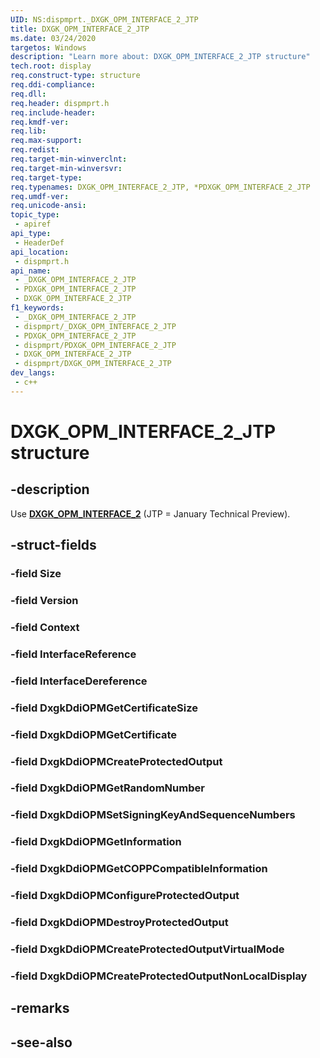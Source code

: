 ```yaml
---
UID: NS:dispmprt._DXGK_OPM_INTERFACE_2_JTP
title: DXGK_OPM_INTERFACE_2_JTP
ms.date: 03/24/2020
targetos: Windows
description: "Learn more about: DXGK_OPM_INTERFACE_2_JTP structure"
tech.root: display
req.construct-type: structure
req.ddi-compliance: 
req.dll: 
req.header: dispmprt.h
req.include-header: 
req.kmdf-ver: 
req.lib: 
req.max-support: 
req.redist: 
req.target-min-winverclnt: 
req.target-min-winversvr: 
req.target-type: 
req.typenames: DXGK_OPM_INTERFACE_2_JTP, *PDXGK_OPM_INTERFACE_2_JTP
req.umdf-ver: 
req.unicode-ansi: 
topic_type:
 - apiref
api_type:
 - HeaderDef
api_location:
 - dispmprt.h
api_name:
 - _DXGK_OPM_INTERFACE_2_JTP
 - PDXGK_OPM_INTERFACE_2_JTP
 - DXGK_OPM_INTERFACE_2_JTP
f1_keywords:
 - _DXGK_OPM_INTERFACE_2_JTP
 - dispmprt/_DXGK_OPM_INTERFACE_2_JTP
 - PDXGK_OPM_INTERFACE_2_JTP
 - dispmprt/PDXGK_OPM_INTERFACE_2_JTP
 - DXGK_OPM_INTERFACE_2_JTP
 - dispmprt/DXGK_OPM_INTERFACE_2_JTP
dev_langs:
 - c++
---
```


# DXGK_OPM_INTERFACE_2_JTP structure


## -description

Use [**DXGK_OPM_INTERFACE_2**](ns-dispmprt-dxgk_opm_interface_2.md) (JTP = January Technical Preview).

## -struct-fields

### -field Size

### -field Version

### -field Context

### -field InterfaceReference

### -field InterfaceDereference

### -field DxgkDdiOPMGetCertificateSize

### -field DxgkDdiOPMGetCertificate

### -field DxgkDdiOPMCreateProtectedOutput

### -field DxgkDdiOPMGetRandomNumber

### -field DxgkDdiOPMSetSigningKeyAndSequenceNumbers

### -field DxgkDdiOPMGetInformation

### -field DxgkDdiOPMGetCOPPCompatibleInformation

### -field DxgkDdiOPMConfigureProtectedOutput

### -field DxgkDdiOPMDestroyProtectedOutput

### -field DxgkDdiOPMCreateProtectedOutputVirtualMode

### -field DxgkDdiOPMCreateProtectedOutputNonLocalDisplay

## -remarks

## -see-also

